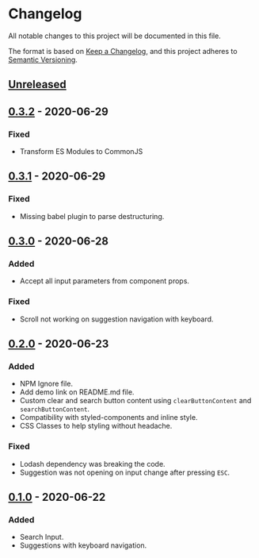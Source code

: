 # Changelog
All notable changes to this project will be documented in this file.

The format is based on [Keep a Changelog](https://keepachangelog.com/en/1.0.0/),
and this project adheres to [Semantic Versioning](https://semver.org/spec/v2.0.0.html).

## [Unreleased]

## [0.3.2] - 2020-06-29
### Fixed
- Transform ES Modules to CommonJS

## [0.3.1] - 2020-06-29
### Fixed
- Missing babel plugin to parse destructuring.

## [0.3.0] - 2020-06-28
### Added
- Accept all input parameters from component props.

### Fixed
- Scroll not working on suggestion navigation with keyboard.

## [0.2.0] - 2020-06-23
### Added
- NPM Ignore file.
- Add demo link on README.md file.
- Custom clear and search button content using `clearButtonContent` and `searchButtonContent`.
- Compatibility with styled-components and inline style.
- CSS Classes to help styling without headache.

### Fixed
- Lodash dependency was breaking the code.
- Suggestion was not opening on input change after pressing `ESC`.

## [0.1.0] - 2020-06-22
### Added
- Search Input.
- Suggestions with keyboard navigation.


[Unreleased]: https://github.com/marlomgirardi/react-search/compare/v1.0.0...HEAD
[0.1.0]: https://github.com/marlomgirardi/react-search/releases/tag/v0.1.0
[0.2.0]: https://github.com/marlomgirardi/react-search/releases/tag/v0.2.0
[0.3.0]: https://github.com/marlomgirardi/react-search/releases/tag/v0.3.0
[0.3.1]: https://github.com/marlomgirardi/react-search/releases/tag/v0.3.1
[0.3.2]: https://github.com/marlomgirardi/react-search/releases/tag/v0.3.2